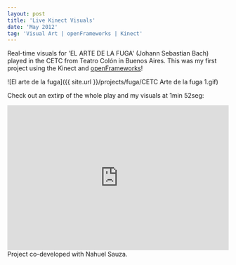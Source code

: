 ```yaml
---
layout: post
title: 'Live Kinect Visuals'
date: 'May 2012'
tag: 'Visual Art | openFrameworks | Kinect'
---
```

Real-time visuals for 'EL ARTE DE LA FUGA' (Johann Sebastian Bach) played in the CETC from Teatro Colón in Buenos Aires. This was my first project using the Kinect and [openFrameworks](http://openframeworks.cc/)!

![El arte de la fuga]({{ site.url }}/projects/fuga/CETC Arte de la fuga 1.gif)

Check out an extirp of the whole play and my visuals at 1min 52seg:
<iframe width="100%" height="330" src="https://www.youtube.com/embed/-cwmNcLTn6g?start=112&end=133" frameborder="0" allowfullscreen></iframe>
Project co-developed with Nahuel Sauza.
